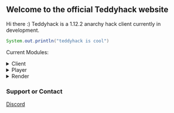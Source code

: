## Welcome to the official Teddyhack website

Hi there :) Teddyhack is a 1.12.2 anarchy hack client currently in development.

```java
System.out.println("teddyhack is cool")
```

Current Modules:

<details> 
  <summary>Client</summary>
    - FancyChatMessages
  
    - ChatSuffix
</details>
<details> 
  <summary>Player</summary>
    - Fly
  
    - Sprint
</details>
<details> 
  <summary>Render</summary>
    - FullBright
</details>

### Support or Contact

[Discord](https://discord.gg/X2BmAqW8ry)
